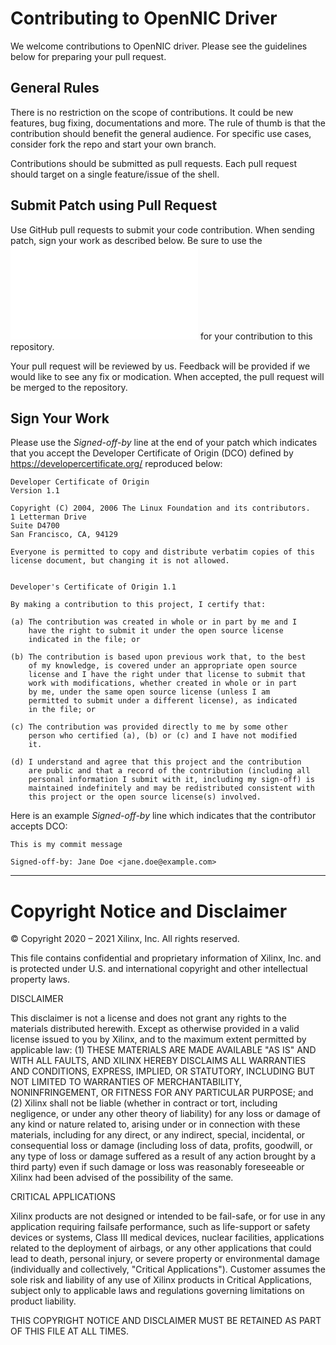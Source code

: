 # Contributing to OpenNIC Driver

We welcome contributions to OpenNIC driver.  Please see the guidelines below for
preparing your pull request.

## General Rules
   
There is no restriction on the scope of contributions.  It could be new
features, bug fixing, documentations and more.  The rule of thumb is that the
contribution should benefit the general audience.  For specific use cases,
consider fork the repo and start your own branch.

Contributions should be submitted as pull requests.  Each pull request should
target on a single feature/issue of the shell.

## Submit Patch using Pull Request

Use GitHub pull requests to submit your code contribution.  When sending patch,
sign your work as described below.  Be sure to use the ![GPL v2.0
license](LICENSE.txt) for your contribution to this repository.

Your pull request will be reviewed by us.  Feedback will be provided if we would
like to see any fix or modication.  When accepted, the pull request will be
merged to the repository.

## Sign Your Work

Please use the *Signed-off-by* line at the end of your patch which indicates
that you accept the Developer Certificate of Origin (DCO) defined by
https://developercertificate.org/ reproduced below:

    Developer Certificate of Origin
    Version 1.1
  
    Copyright (C) 2004, 2006 The Linux Foundation and its contributors.
    1 Letterman Drive
    Suite D4700
    San Francisco, CA, 94129
  
    Everyone is permitted to copy and distribute verbatim copies of this
    license document, but changing it is not allowed.
  
  
    Developer's Certificate of Origin 1.1
  
    By making a contribution to this project, I certify that:
  
    (a) The contribution was created in whole or in part by me and I
        have the right to submit it under the open source license
        indicated in the file; or
  
    (b) The contribution is based upon previous work that, to the best
        of my knowledge, is covered under an appropriate open source
        license and I have the right under that license to submit that
        work with modifications, whether created in whole or in part
        by me, under the same open source license (unless I am
        permitted to submit under a different license), as indicated
        in the file; or
  
    (c) The contribution was provided directly to me by some other
        person who certified (a), (b) or (c) and I have not modified
        it.
  
    (d) I understand and agree that this project and the contribution
        are public and that a record of the contribution (including all
        personal information I submit with it, including my sign-off) is
        maintained indefinitely and may be redistributed consistent with
        this project or the open source license(s) involved.

Here is an example *Signed-off-by* line which indicates that the contributor
accepts DCO:

    This is my commit message
  
    Signed-off-by: Jane Doe <jane.doe@example.com>

---

# Copyright Notice and Disclaimer

© Copyright 2020 – 2021 Xilinx, Inc. All rights reserved.

This file contains confidential and proprietary information of Xilinx, Inc. and
is protected under U.S. and international copyright and other intellectual
property laws.

DISCLAIMER

This disclaimer is not a license and does not grant any rights to the materials
distributed herewith.  Except as otherwise provided in a valid license issued to
you by Xilinx, and to the maximum extent permitted by applicable law: (1) THESE
MATERIALS ARE MADE AVAILABLE "AS IS" AND WITH ALL FAULTS, AND XILINX HEREBY
DISCLAIMS ALL WARRANTIES AND CONDITIONS, EXPRESS, IMPLIED, OR STATUTORY,
INCLUDING BUT NOT LIMITED TO WARRANTIES OF MERCHANTABILITY, NONINFRINGEMENT, OR
FITNESS FOR ANY PARTICULAR PURPOSE; and (2) Xilinx shall not be liable (whether
in contract or tort, including negligence, or under any other theory of
liability) for any loss or damage of any kind or nature related to, arising
under or in connection with these materials, including for any direct, or any
indirect, special, incidental, or consequential loss or damage (including loss
of data, profits, goodwill, or any type of loss or damage suffered as a result
of any action brought by a third party) even if such damage or loss was
reasonably foreseeable or Xilinx had been advised of the possibility of the
same.

CRITICAL APPLICATIONS

Xilinx products are not designed or intended to be fail-safe, or for use in any
application requiring failsafe performance, such as life-support or safety
devices or systems, Class III medical devices, nuclear facilities, applications
related to the deployment of airbags, or any other applications that could lead
to death, personal injury, or severe property or environmental damage
(individually and collectively, "Critical Applications"). Customer assumes the
sole risk and liability of any use of Xilinx products in Critical Applications,
subject only to applicable laws and regulations governing limitations on product
liability.

THIS COPYRIGHT NOTICE AND DISCLAIMER MUST BE RETAINED AS PART OF THIS FILE AT
ALL TIMES.
